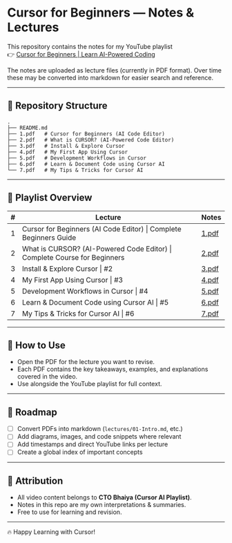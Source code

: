 # Cursor for Beginners — Notes & Lectures  

This repository contains the notes for my YouTube playlist  
👉 [Cursor for Beginners | Learn AI-Powered Coding](https://www.youtube.com/watch?v=8L4uMb1zRlY&list=PLVItHqpXY_DDfmLXuAGBf6SXDOOhqMW6T)  

The notes are uploaded as lecture files (currently in PDF format). Over time these may be converted into markdown for easier search and reference.  

---

## 📂 Repository Structure  

```
.
├── README.md
├── 1.pdf   # Cursor for Beginners (AI Code Editor)
├── 2.pdf   # What is CURSOR? (AI-Powered Code Editor)
├── 3.pdf   # Install & Explore Cursor
├── 4.pdf   # My First App Using Cursor
├── 5.pdf   # Development Workflows in Cursor
├── 6.pdf   # Learn & Document Code using Cursor AI
└── 7.pdf   # My Tips & Tricks for Cursor AI
```

---

## 🎥 Playlist Overview  

| # | Lecture | Notes |
|---|---------|-------|
| 1 | Cursor for Beginners (AI Code Editor) \| Complete Beginners Guide | [1.pdf](./1.pdf) |
| 2 | What is CURSOR? (AI-Powered Code Editor) \| Complete Course for Beginners | [2.pdf](./2.pdf) |
| 3 | Install & Explore Cursor \| #2 | [3.pdf](./3.pdf) |
| 4 | My First App Using Cursor \| #3 | [4.pdf](./4.pdf) |
| 5 | Development Workflows in Cursor \| #4 | [5.pdf](./5.pdf) |
| 6 | Learn & Document Code using Cursor AI \| #5 | [6.pdf](./6.pdf) |
| 7 | My Tips & Tricks for Cursor AI \| #6 | [7.pdf](./7.pdf) |

---

## 📝 How to Use  

- Open the PDF for the lecture you want to revise.  
- Each PDF contains the key takeaways, examples, and explanations covered in the video.  
- Use alongside the YouTube playlist for full context.  

---

## 🚀 Roadmap  

- [ ] Convert PDFs into markdown (`lectures/01-Intro.md`, etc.)  
- [ ] Add diagrams, images, and code snippets where relevant  
- [ ] Add timestamps and direct YouTube links per lecture  
- [ ] Create a global index of important concepts  

---

## 📌 Attribution  

- All video content belongs to **CTO Bhaiya (Cursor AI Playlist)**.  
- Notes in this repo are my own interpretations & summaries.  
- Free to use for learning and revision.  

---

🔥 Happy Learning with Cursor!  
